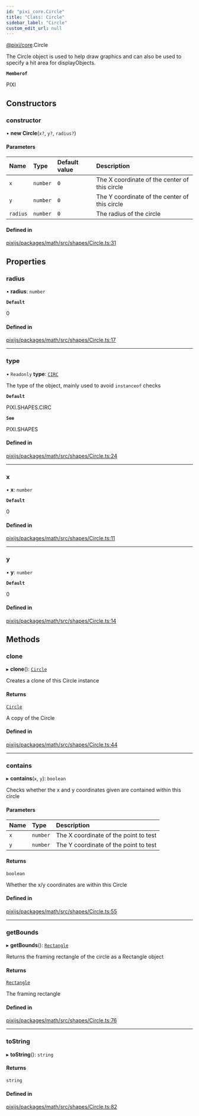 ```yaml
---
id: "pixi_core.Circle"
title: "Class: Circle"
sidebar_label: "Circle"
custom_edit_url: null
---
```


[@pixi/core](../modules/pixi_core.md).Circle

The Circle object is used to help draw graphics and can also be used to specify a hit area for displayObjects.

**`Memberof`**

PIXI

## Constructors

### constructor

• **new Circle**(`x?`, `y?`, `radius?`)

#### Parameters

| Name | Type | Default value | Description |
| :------ | :------ | :------ | :------ |
| `x` | `number` | `0` | The X coordinate of the center of this circle |
| `y` | `number` | `0` | The Y coordinate of the center of this circle |
| `radius` | `number` | `0` | The radius of the circle |

#### Defined in

[pixijs/packages/math/src/shapes/Circle.ts:31](https://github.com/pixijs/pixijs/blob/2194fe5c5/packages/math/src/shapes/Circle.ts#L31)

## Properties

### radius

• **radius**: `number`

**`Default`**

0

#### Defined in

[pixijs/packages/math/src/shapes/Circle.ts:17](https://github.com/pixijs/pixijs/blob/2194fe5c5/packages/math/src/shapes/Circle.ts#L17)

___

### type

• `Readonly` **type**: [`CIRC`](../enums/pixi_core.SHAPES.md#circ)

The type of the object, mainly used to avoid `instanceof` checks

**`Default`**

PIXI.SHAPES.CIRC

**`See`**

PIXI.SHAPES

#### Defined in

[pixijs/packages/math/src/shapes/Circle.ts:24](https://github.com/pixijs/pixijs/blob/2194fe5c5/packages/math/src/shapes/Circle.ts#L24)

___

### x

• **x**: `number`

**`Default`**

0

#### Defined in

[pixijs/packages/math/src/shapes/Circle.ts:11](https://github.com/pixijs/pixijs/blob/2194fe5c5/packages/math/src/shapes/Circle.ts#L11)

___

### y

• **y**: `number`

**`Default`**

0

#### Defined in

[pixijs/packages/math/src/shapes/Circle.ts:14](https://github.com/pixijs/pixijs/blob/2194fe5c5/packages/math/src/shapes/Circle.ts#L14)

## Methods

### clone

▸ **clone**(): [`Circle`](pixi_core.Circle.md)

Creates a clone of this Circle instance

#### Returns

[`Circle`](pixi_core.Circle.md)

A copy of the Circle

#### Defined in

[pixijs/packages/math/src/shapes/Circle.ts:44](https://github.com/pixijs/pixijs/blob/2194fe5c5/packages/math/src/shapes/Circle.ts#L44)

___

### contains

▸ **contains**(`x`, `y`): `boolean`

Checks whether the x and y coordinates given are contained within this circle

#### Parameters

| Name | Type | Description |
| :------ | :------ | :------ |
| `x` | `number` | The X coordinate of the point to test |
| `y` | `number` | The Y coordinate of the point to test |

#### Returns

`boolean`

Whether the x/y coordinates are within this Circle

#### Defined in

[pixijs/packages/math/src/shapes/Circle.ts:55](https://github.com/pixijs/pixijs/blob/2194fe5c5/packages/math/src/shapes/Circle.ts#L55)

___

### getBounds

▸ **getBounds**(): [`Rectangle`](pixi_core.Rectangle.md)

Returns the framing rectangle of the circle as a Rectangle object

#### Returns

[`Rectangle`](pixi_core.Rectangle.md)

The framing rectangle

#### Defined in

[pixijs/packages/math/src/shapes/Circle.ts:76](https://github.com/pixijs/pixijs/blob/2194fe5c5/packages/math/src/shapes/Circle.ts#L76)

___

### toString

▸ **toString**(): `string`

#### Returns

`string`

#### Defined in

[pixijs/packages/math/src/shapes/Circle.ts:82](https://github.com/pixijs/pixijs/blob/2194fe5c5/packages/math/src/shapes/Circle.ts#L82)
